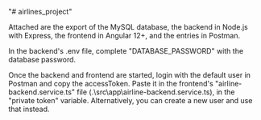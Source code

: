 "# airlines_project" 

Attached are the export of the MySQL database, the backend in Node.js with Express, the frontend in Angular 12+, and the entries in Postman.

In the backend's .env file, complete "DATABASE_PASSWORD" with the database password.

Once the backend and frontend are started, login with the default user in Postman and copy the accessToken. Paste it in the frontend's "airline-backend.service.ts" file (.\src\app\airline-backend.service.ts), in the "private token" variable. Alternatively, you can create a new user and use that instead.
